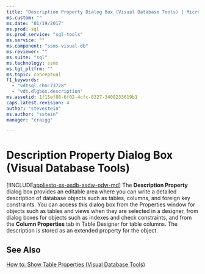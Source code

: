 ```yaml
---
title: "Description Property Dialog Box (Visual Database Tools) | Microsoft Docs"
ms.custom: ""
ms.date: "01/19/2017"
ms.prod: sql
ms.prod_service: "sql-tools"
ms.service: ""
ms.component: "ssms-visual-db"
ms.reviewer: ""
ms.suite: "sql"
ms.technology: ssms
ms.tgt_pltfrm: ""
ms.topic: conceptual
f1_keywords: 
  - "vdtsql.chm:73728"
  - "vdt.dlgbox.description"
ms.assetid: 1f15ef88-6f02-4cfc-8327-3408233619b1
caps.latest.revision: 4
author: "stevestein"
ms.author: "sstein"
manager: "craigg"

---
```

# Description Property Dialog Box (Visual Database Tools)
[!INCLUDE[appliesto-ss-asdb-asdw-pdw-md](../../includes/appliesto-ss-asdb-asdw-pdw-md.md)]
The **Description Property** dialog box provides an editable area where you can write a detailed description of database objects such as tables, columns, and foreign key constraints. You can access this dialog box from the Properties window for objects such as tables and views when they are selected in a designer, from dialog boxes for objects such as indexes and check constraints, and from the **Column Properties** tab in Table Designer for table columns. The description is stored as an extended property for the object.  
  
## See Also  
[How to: Show Table Properties (Visual Database Tools)](http://msdn.microsoft.com/en-us/1865fb7c-f480-4100-9007-df5364cd002a)  
  
